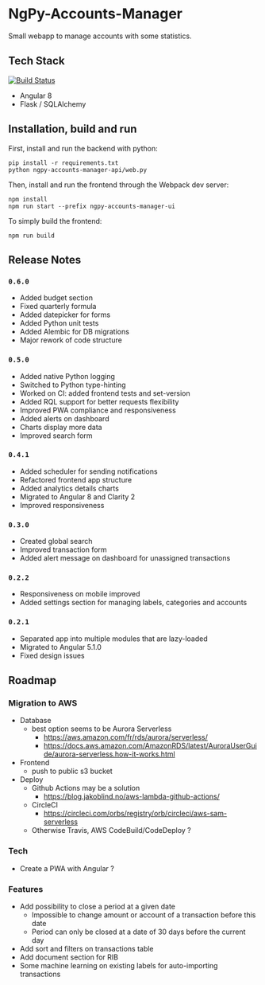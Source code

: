 NgPy-Accounts-Manager
=====================

Small webapp to manage accounts with some statistics.


## Tech Stack

[![Build Status](https://travis-ci.org/egoettelmann/ngpy-accounts-manager.svg?branch=develop)](https://travis-ci.org/egoettelmann/ngpy-accounts-manager)

- Angular 8
- Flask / SQLAlchemy

## Installation, build and run

First, install and run the backend with python:

```
pip install -r requirements.txt
python ngpy-accounts-manager-api/web.py
```

Then, install and run the frontend through the Webpack dev server:

```
npm install
npm run start --prefix ngpy-accounts-manager-ui
```

To simply build the frontend:
```
npm run build
```

## Release Notes

### `0.6.0`

- Added budget section
- Fixed quarterly formula
- Added datepicker for forms
- Added Python unit tests
- Added Alembic for DB migrations
- Major rework of code structure 

### `0.5.0`

- Added native Python logging
- Switched to Python type-hinting
- Worked on CI: added frontend tests and set-version
- Added RQL support for better requests flexibility
- Improved PWA compliance and responsiveness
- Added alerts on dashboard
- Charts display more data
- Improved search form

### `0.4.1`

- Added scheduler for sending notifications
- Refactored frontend app structure
- Added analytics details charts
- Migrated to Angular 8 and Clarity 2
- Improved responsiveness

### `0.3.0`

- Created global search
- Improved transaction form
- Added alert message on dashboard for unassigned transactions

### `0.2.2`

- Responsiveness on mobile improved
- Added settings section for managing labels, categories and accounts

### `0.2.1`

- Separated app into multiple modules that are lazy-loaded
- Migrated to Angular 5.1.0
- Fixed design issues


## Roadmap

### Migration to AWS

- Database
  - best option seems to be Aurora Serverless
    - https://aws.amazon.com/fr/rds/aurora/serverless/
    - https://docs.aws.amazon.com/AmazonRDS/latest/AuroraUserGuide/aurora-serverless.how-it-works.html
- Frontend
  - push to public s3 bucket
- Deploy
  - Github Actions may be a solution
    - https://blog.jakoblind.no/aws-lambda-github-actions/
  - CircleCI
    - https://circleci.com/orbs/registry/orb/circleci/aws-sam-serverless
  - Otherwise Travis, AWS CodeBuild/CodeDeploy ?

### Tech

- Create a PWA with Angular ?

### Features

- Add possibility to close a period at a given date
  - Impossible to change amount or account of a transaction before this date
  - Period can only be closed at a date of 30 days before the current day
- Add sort and filters on transactions table
- Add document section for RIB
- Some machine learning on existing labels for auto-importing transactions
